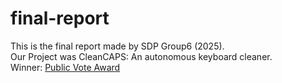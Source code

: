# final-report
This is the final report made by SDP Group6 (2025).  
Our Project was CleanCAPS: An autonomous keyboard cleaner.  
Winner: [Public Vote Award](https://informatics.ed.ac.uk/news-events/latest-news/informatics-students-showcase-innovative-assistive-robotics-at-sdp-trade)
